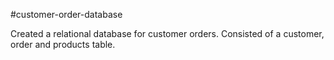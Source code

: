 #customer-order-database

Created a relational database for customer orders.  Consisted of a customer, order and products table. 